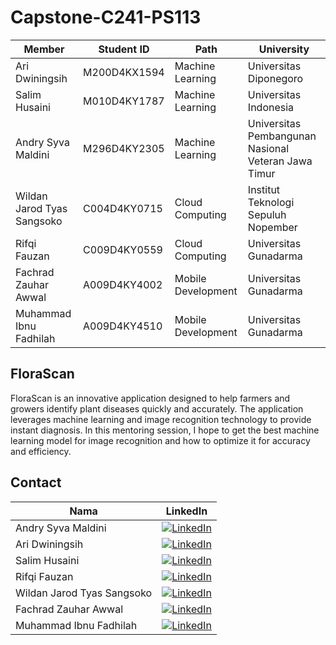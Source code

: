 # Capstone-C241-PS113

| Member       | Student ID    | Path       | University    |
|--------------|---------------|------------|---------------|
| Ari Dwiningsih               | M200D4KX1594   | Machine Learning     | Universitas Diponegoro                              |
| Salim Husaini                | M010D4KY1787   | Machine Learning     | Universitas Indonesia                               |
| Andry Syva Maldini           | M296D4KY2305   | Machine Learning     | Universitas Pembangunan Nasional Veteran Jawa Timur |
| Wildan Jarod Tyas Sangsoko   | C004D4KY0715   | Cloud Computing      | Institut Teknologi Sepuluh Nopember                 |
| Rifqi Fauzan	               | C009D4KY0559   | Cloud Computing      | Universitas Gunadarma                               |
| Fachrad Zauhar Awwal         | A009D4KY4002   | Mobile Development   | Universitas Gunadarma                               |
| Muhammad Ibnu Fadhilah       | A009D4KY4510   | Mobile Development   | Universitas Gunadarma                               |

## FloraScan
FloraScan is an innovative application designed to help farmers and growers identify plant diseases quickly and accurately. The application leverages machine learning and image recognition technology to provide instant diagnosis. In this mentoring session, I hope to get  the best machine learning model for image recognition and how to optimize it 
for accuracy and efficiency.

## Contact
| Nama  | LinkedIn |
|-------|----------|
| Andry Syva Maldini   | [![LinkedIn](https://img.shields.io/badge/LinkedIn-%230077B5.svg?logo=linkedin&logoColor=white)](https://www.linkedin.com/in/andrymldni/) |
| Ari Dwiningsih   | [![LinkedIn](https://img.shields.io/badge/LinkedIn-%230077B5.svg?logo=linkedin&logoColor=white)](https://www.linkedin.com/in/aridwiningsih/)  |
| Salim Husaini  | [![LinkedIn](https://img.shields.io/badge/LinkedIn-%230077B5.svg?logo=linkedin&logoColor=white)](https://www.linkedin.com/in/salimhusaini/)  |
| Rifqi Fauzan  | [![LinkedIn](https://img.shields.io/badge/LinkedIn-%230077B5.svg?logo=linkedin&logoColor=white)](https://www.linkedin.com/in/rifqifauzan-rf10/)  |
| Wildan Jarod Tyas Sangsoko  | [![LinkedIn](https://img.shields.io/badge/LinkedIn-%230077B5.svg?logo=linkedin&logoColor=white)](https://www.linkedin.com/in/wildanjsasongko/)  |
| Fachrad Zauhar Awwal   | [![LinkedIn](https://img.shields.io/badge/LinkedIn-%230077B5.svg?logo=linkedin&logoColor=white)](https://www.linkedin.com/in/fachrad-zauhar/)  |
| Muhammad Ibnu Fadhilah   | [![LinkedIn](https://img.shields.io/badge/LinkedIn-%230077B5.svg?logo=linkedin&logoColor=white)](https://www.linkedin.com/in/muhammad-ibnu-fadhilah-93422022b/)  |
